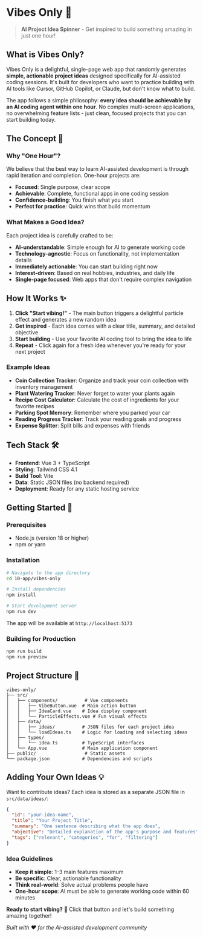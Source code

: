 # Vibes Only 🚀

> **AI Project Idea Spinner** - Get inspired to build something amazing in just one hour!

## What is Vibes Only?

Vibes Only is a delightful, single-page web app that randomly generates **simple, actionable project ideas** designed specifically for AI-assisted coding sessions. It's built for developers who want to practice building with AI tools like Cursor, GitHub Copilot, or Claude, but don't know what to build.

The app follows a simple philosophy: **every idea should be achievable by an AI coding agent within one hour**. No complex multi-screen applications, no overwhelming feature lists - just clean, focused projects that you can start building today.

## The Concept 🎯

### Why "One Hour"?
We believe that the best way to learn AI-assisted development is through rapid iteration and completion. One-hour projects are:
- **Focused**: Single purpose, clear scope
- **Achievable**: Complete, functional apps in one coding session
- **Confidence-building**: You finish what you start
- **Perfect for practice**: Quick wins that build momentum

### What Makes a Good Idea?
Each project idea is carefully crafted to be:
- **AI-understandable**: Simple enough for AI to generate working code
- **Technology-agnostic**: Focus on functionality, not implementation details
- **Immediately actionable**: You can start building right now
- **Interest-driven**: Based on real hobbies, industries, and daily life
- **Single-page focused**: Web apps that don't require complex navigation

## How It Works ✨

1. **Click "Start vibing!"** - The main button triggers a delightful particle effect and generates a new random idea
2. **Get inspired** - Each idea comes with a clear title, summary, and detailed objective
3. **Start building** - Use your favorite AI coding tool to bring the idea to life
4. **Repeat** - Click again for a fresh idea whenever you're ready for your next project

### Example Ideas
- **Coin Collection Tracker**: Organize and track your coin collection with inventory management
- **Plant Watering Tracker**: Never forget to water your plants again
- **Recipe Cost Calculator**: Calculate the cost of ingredients for your favorite recipes
- **Parking Spot Memory**: Remember where you parked your car
- **Reading Progress Tracker**: Track your reading goals and progress
- **Expense Splitter**: Split bills and expenses with friends

## Tech Stack 🛠️

- **Frontend**: Vue 3 + TypeScript
- **Styling**: Tailwind CSS 4.1
- **Build Tool**: Vite
- **Data**: Static JSON files (no backend required)
- **Deployment**: Ready for any static hosting service

## Getting Started 🚀

### Prerequisites
- Node.js (version 18 or higher)
- npm or yarn

### Installation
```bash
# Navigate to the app directory
cd 10-app/vibes-only

# Install dependencies
npm install

# Start development server
npm run dev
```

The app will be available at `http://localhost:5173`

### Building for Production
```bash
npm run build
npm run preview
```

## Project Structure 📁

```
vibes-only/
├── src/
│   ├── components/          # Vue components
│   │   ├── VibeButton.vue  # Main action button
│   │   ├── IdeaCard.vue    # Idea display component
│   │   └── ParticleEffects.vue # Fun visual effects
│   ├── data/
│   │   ├── ideas/          # JSON files for each project idea
│   │   └── loadIdeas.ts    # Logic for loading and selecting ideas
│   ├── types/
│   │   └── idea.ts         # TypeScript interfaces
│   └── App.vue             # Main application component
├── public/                  # Static assets
└── package.json            # Dependencies and scripts
```

## Adding Your Own Ideas 💡

Want to contribute ideas? Each idea is stored as a separate JSON file in `src/data/ideas/`:

```json
{
  "id": "your-idea-name",
  "title": "Your Project Title",
  "summary": "One sentence describing what the app does",
  "objective": "Detailed explanation of the app's purpose and features",
  "tags": ["relevant", "categories", "for", "filtering"]
}
```

### Idea Guidelines
- **Keep it simple**: 1-3 main features maximum
- **Be specific**: Clear, actionable functionality
- **Think real-world**: Solve actual problems people have
- **One-hour scope**: AI must be able to generate working code within 60 minutes

**Ready to start vibing?** 🎉 Click that button and let's build something amazing together!

*Built with ❤️ for the AI-assisted development community*
